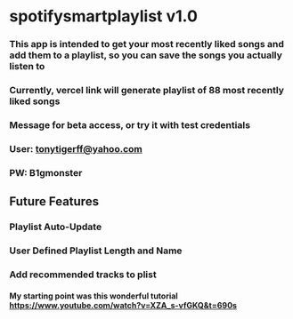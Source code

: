 # **spotifysmartplaylist** **v1.0**
### This app is intended to get your most recently liked songs and add them to a playlist, so you can save the songs you actually listen to

### Currently, vercel link will generate playlist of 88 most recently liked songs
### Message for beta access, or try it with test credentials
### User: tonytigerff@yahoo.com
### PW: B1gmonster


## **Future Features**
### Playlist Auto-Update 
### User Defined Playlist Length and Name 
### Add recommended tracks to plist



#### My starting point was this wonderful tutorial https://www.youtube.com/watch?v=XZA_s-vfGKQ&t=690s
